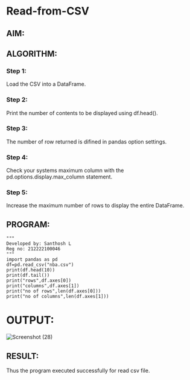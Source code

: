 # Read-from-CSV

## AIM:

## ALGORITHM:
### Step 1:
Load the CSV into a DataFrame.

### Step 2:
Print the number of contents to be displayed using df.head().

### Step 3:
The number of row returned is difined in pandas option settings.

### Step 4:
Check your systems maximum column with the pd.options.display.max_column statement.

### Step 5:
 Increase the maximum number of rows to display the entire DataFrame.

## PROGRAM:
```
"""
Developed by: Santhosh L
Reg no: 212222100046
"""
import pandas as pd
df=pd.read_csv("nba.csv")
print(df.head(10))
print(df.tail())
print("rows",df.axes[0])
print("columns",df.axes[1])
print("no of rows",len(df.axes[0]))
print("no of columns",len(df.axes[1]))
```
# OUTPUT:
![Screenshot (28)](https://github.com/sandy29l/Read-from-CSV/assets/123359969/9dc9c105-9522-4b8f-b1b9-d694f4b44d38)

## RESULT:
Thus the program executed successfully for read csv file.
